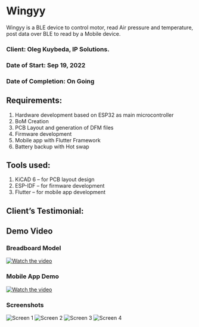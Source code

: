 # Wingyy

Wingyy is a BLE device to control motor, read Air pressure and temperature, post data over BLE to read by a Mobile device.

### Client: Oleg Kuybeda, IP Solutions.

### Date of Start: Sep 19, 2022

### Date of Completion: On Going

## Requirements:

1. Hardware development based on ESP32 as main microcontroller
2. BoM Creation
3. PCB Layout and generation of DFM files
4. Firmware development
5. Mobile app with Flutter Framework
6. Battery backup with Hot swap

## Tools used:

1. KiCAD 6 – for PCB layout design
2. ESP-IDF – for firmware development
3. Flutter – for mobile app development

## Client’s Testimonial:

## Demo Video

### Breadboard Model

[![Watch the video](https://i9.ytimg.com/vi/Svz494yfnNE/mq2.jpg?sqp=CKij9JkG&rs=AOn4CLA0KAY4NhfFbKmvqbkNz7TYe8iK5Q)](https://youtu.be/Svz494yfnNE)

### Mobile App Demo

[![Watch the video](https://i9.ytimg.com/vi/zm-k4Ea09go/mq2.jpg?sqp=CICo9JkG&rs=AOn4CLC7oe0VbeX5sORAEwDmDJhTRbt4Zg)](https://youtu.be/zm-k4Ea09go)

### Screenshots

![Screen 1](.\resource\screen_1.jpg)
![Screen 2](.\resource\screen_2.jpg)
![Screen 3](.\resource\screen_3.jpg)
![Screen 4](.\resource\screen_4.jpg)

